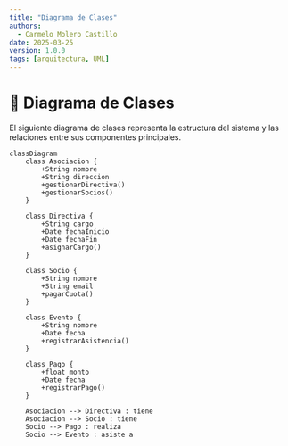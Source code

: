 ```yaml
---
title: "Diagrama de Clases"
authors:
  - Carmelo Molero Castillo
date: 2025-03-25
version: 1.0.0
tags: [arquitectura, UML]
---
```


# 📌 Diagrama de Clases  

El siguiente diagrama de clases representa la estructura del sistema y las relaciones entre sus componentes principales.

```mermaid
classDiagram
    class Asociacion {
        +String nombre
        +String direccion
        +gestionarDirectiva()
        +gestionarSocios()
    }
    
    class Directiva {
        +String cargo
        +Date fechaInicio
        +Date fechaFin
        +asignarCargo()
    }
    
    class Socio {
        +String nombre
        +String email
        +pagarCuota()
    }

    class Evento {
        +String nombre
        +Date fecha
        +registrarAsistencia()
    }

    class Pago {
        +float monto
        +Date fecha
        +registrarPago()
    }

    Asociacion --> Directiva : tiene
    Asociacion --> Socio : tiene
    Socio --> Pago : realiza
    Socio --> Evento : asiste a
```